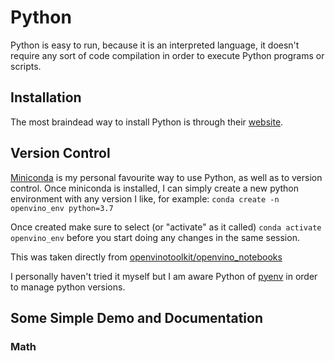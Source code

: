 # Python
Python is easy to run, because it is an interpreted language, it doesn't require any sort of code compilation in order to execute Python programs or scripts.

## Installation
The most braindead way to install Python is through their [website](https://www.python.org/downloads/).

## Version Control
[Miniconda](https://docs.anaconda.com/free/miniconda/) is my personal favourite way to use Python, as well as to version control. Once miniconda is installed, I can simply create a new python environment with any version I like, for example:
```conda create -n openvino_env python=3.7```

Once created make sure to select (or "activate" as it called) ```conda activate openvino_env``` before you start doing any changes in the same session.

This was taken directly from [openvinotoolkit/openvino_notebooks](https://github.com/openvinotoolkit/openvino_notebooks/wiki/Conda)

I personally haven't tried it myself but I am aware Python of [pyenv](https://pyenv-win.github.io/pyenv-win/) in order to manage python versions.

## Some Simple Demo and Documentation

### Math


